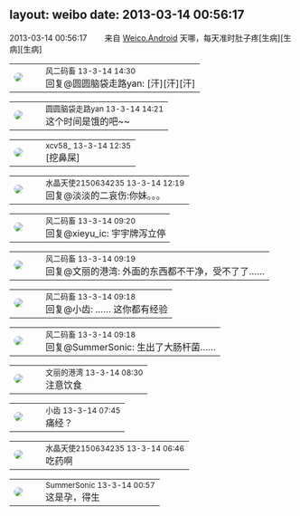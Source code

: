 layout: weibo
date: 2013-03-14 00:56:17
---
<meta name="referrer" content="no-referrer" />

2013-03-14 00:56:17  &nbsp;&nbsp;&nbsp;&nbsp;&nbsp;&nbsp; 来自 <a href="http://app.weibo.com/t/feed/l4RWD" rel="nofollow">Weico.Android</a>
天哪，每天准时肚子疼[生病][生病][生病] ​​​

<table style="width: 100%;">
  <tr>
    <td style="width: 40px;"><img style="border-radius:50%" src="https://tva3.sinaimg.cn/crop.0.0.639.639.50/6d2a6003jw8f3idy69w2gj20hs0hrt9g.jpg?KID=imgbed,tva&Expires=1624464795&ssig=cTtItHaCBm"></td>
    <td colspan="2"><small>风二码畜 13-3-14 14:30</small><br/>回复@圆圆脑袋走路yan: [汗][汗][汗]</td>
  </tr>
</table>

<table style="width: 100%;">
  <tr>
    <td style="width: 40px;"><img style="border-radius:50%" src="https://tva1.sinaimg.cn/crop.0.0.180.180.50/4f36176bjw1e8qgp5bmzyj2050050aa8.jpg?KID=imgbed,tva&Expires=1624464795&ssig=VZRuCUilpt"></td>
    <td colspan="2"><small>圆圆脑袋走路yan 13-3-14 14:21</small><br/>这个时间是饿的吧~~</td>
  </tr>
</table>

<table style="width: 100%;">
  <tr>
    <td style="width: 40px;"><img style="border-radius:50%" src="https://tva3.sinaimg.cn/crop.0.0.1242.1242.50/801f7e9ajw8f3peekcgoqj20yi0yidg9.jpg?KID=imgbed,tva&Expires=1624464795&ssig=%2FJuaMyHzkD"></td>
    <td colspan="2"><small>xcv58_ 13-3-14 12:35</small><br/>[挖鼻屎]</td>
  </tr>
</table>

<table style="width: 100%;">
  <tr>
    <td style="width: 40px;"><img style="border-radius:50%" src="https://tva1.sinaimg.cn/crop.0.0.80.80.50/803012fbjw8f6z12p78p3j2028028q2p.jpg?KID=imgbed,tva&Expires=1624464795&ssig=hJ%2BJQGH6WZ"></td>
    <td colspan="2"><small>水晶天使2150634235 13-3-14 12:19</small><br/>回复@淡淡的二哀伤:你妹。。。</td>
  </tr>
</table>

<table style="width: 100%;">
  <tr>
    <td style="width: 40px;"><img style="border-radius:50%" src="https://tva3.sinaimg.cn/crop.0.0.639.639.50/6d2a6003jw8f3idy69w2gj20hs0hrt9g.jpg?KID=imgbed,tva&Expires=1624464795&ssig=cTtItHaCBm"></td>
    <td colspan="2"><small>风二码畜 13-3-14 09:20</small><br/>回复@xieyu_ic: 宇宇牌泻立停</td>
  </tr>
</table>

<table style="width: 100%;">
  <tr>
    <td style="width: 40px;"><img style="border-radius:50%" src="https://tva3.sinaimg.cn/crop.0.0.639.639.50/6d2a6003jw8f3idy69w2gj20hs0hrt9g.jpg?KID=imgbed,tva&Expires=1624464795&ssig=cTtItHaCBm"></td>
    <td colspan="2"><small>风二码畜 13-3-14 09:19</small><br/>回复@文丽的港湾: 外面的东西都不干净，受不了了……</td>
  </tr>
</table>

<table style="width: 100%;">
  <tr>
    <td style="width: 40px;"><img style="border-radius:50%" src="https://tva3.sinaimg.cn/crop.0.0.639.639.50/6d2a6003jw8f3idy69w2gj20hs0hrt9g.jpg?KID=imgbed,tva&Expires=1624464795&ssig=cTtItHaCBm"></td>
    <td colspan="2"><small>风二码畜 13-3-14 09:18</small><br/>回复@小齿: …… 这你都有经验</td>
  </tr>
</table>

<table style="width: 100%;">
  <tr>
    <td style="width: 40px;"><img style="border-radius:50%" src="https://tva3.sinaimg.cn/crop.0.0.639.639.50/6d2a6003jw8f3idy69w2gj20hs0hrt9g.jpg?KID=imgbed,tva&Expires=1624464795&ssig=cTtItHaCBm"></td>
    <td colspan="2"><small>风二码畜 13-3-14 09:18</small><br/>回复@SummerSonic: 生出了大肠杆菌……</td>
  </tr>
</table>

<table style="width: 100%;">
  <tr>
    <td style="width: 40px;"><img style="border-radius:50%" src="https://tva1.sinaimg.cn/crop.0.0.180.180.50/9dc97b7fjw1e8qgp5bmzyj2050050aa8.jpg?KID=imgbed,tva&Expires=1624464795&ssig=ftJCMCF2FV"></td>
    <td colspan="2"><small>文丽的港湾 13-3-14 08:30</small><br/>注意饮食</td>
  </tr>
</table>

<table style="width: 100%;">
  <tr>
    <td style="width: 40px;"><img style="border-radius:50%" src="https://tva3.sinaimg.cn/crop.0.0.480.480.50/4d4bc111jw8ejj3t36gwaj20dc0dc769.jpg?KID=imgbed,tva&Expires=1624464795&ssig=iNwk%2BvyKuh"></td>
    <td colspan="2"><small>小齿 13-3-14 07:45</small><br/>痛经？</td>
  </tr>
</table>

<table style="width: 100%;">
  <tr>
    <td style="width: 40px;"><img style="border-radius:50%" src="https://tva1.sinaimg.cn/crop.0.0.80.80.50/803012fbjw8f6z12p78p3j2028028q2p.jpg?KID=imgbed,tva&Expires=1624464795&ssig=hJ%2BJQGH6WZ"></td>
    <td colspan="2"><small>水晶天使2150634235 13-3-14 06:46</small><br/>吃药啊</td>
  </tr>
</table>

<table style="width: 100%;">
  <tr>
    <td style="width: 40px;"><img style="border-radius:50%" src="https://tvax2.sinaimg.cn/crop.21.138.711.711.50/6d933395ly8gqjfxwl9yfj20nq0zkgnh.jpg?KID=imgbed,tva&Expires=1624464795&ssig=tFMXD6PZ0Z"></td>
    <td colspan="2"><small>SummerSonic 13-3-14 00:57</small><br/>这是孕，得生</td>
  </tr>
</table>
